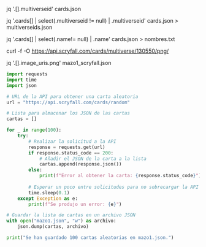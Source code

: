 jq '.[].multiverseid' cards.json

jq '.cards[] | select(.multiverseid != null) | .multiverseid' cards.json > multiverseids.json

jq '.cards[] | select(.name!= null) | .name' cards.json > nombres.txt



curl -f -O https://api.scryfall.com/cards/multiverse/130550/png/

jq '.[].image_uris.png' mazo1_scryfall.json


```python
import requests
import time
import json

# URL de la API para obtener una carta aleatoria
url = "https://api.scryfall.com/cards/random"

# Lista para almacenar los JSON de las cartas
cartas = []

for _ in range(100):
    try:
        # Realizar la solicitud a la API
        response = requests.get(url)
        if response.status_code == 200:
            # Añadir el JSON de la carta a la lista
            cartas.append(response.json())
        else:
            print(f"Error al obtener la carta: {response.status_code}")
        
        # Esperar un poco entre solicitudes para no sobrecargar la API
        time.sleep(0.1)
    except Exception as e:
        print(f"Se produjo un error: {e}")

# Guardar la lista de cartas en un archivo JSON
with open("mazo1.json", "w") as archivo:
    json.dump(cartas, archivo)

print("Se han guardado 100 cartas aleatorias en mazo1.json.")
```